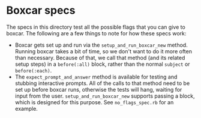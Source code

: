 # Boxcar specs

The specs in this directory test all the possible flags that you can give to boxcar. The
following are a few things to note for how these specs work:

- Boxcar gets set up and run via the `setup_and_run_boxcar_new` method. Running
  boxcar takes a bit of time, so we don't want to do it more often than necessary.
  Because of that, we call that method (and its related setup steps) in a
  `before(:all)` block, rather than the normal `subject` or `before(:each)`.
- The `expect_prompt_and_answer` method is available for testing and stubbing
  interactive prompts. All of the calls to that method need to be set up before
  boxcar runs, otherwise the tests will hang, waiting for input from the user.
  `setup_and_run_boxcar_new` supports passing a block, which is designed for this purpose.
  See `no_flags_spec.rb` for an example.
